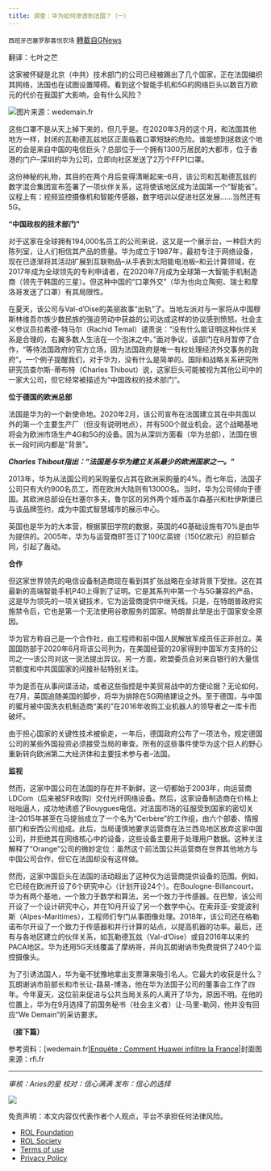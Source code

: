 ```yaml
---
title: 调查：华为如何渗透到法国？（一）
---
```

`西班牙巴塞罗那喜悦农场` [轉載自GNews](https://gnews.org/zh-hans/1644621/)

翻译：七叶之芒

这家被怀疑是北京（中共）技术部门的公司已经被踢出了几个国家，正在法国编织其网络，法国也在试图设置障碍。看到这个智能手机和5G的网络巨头以数百万欧元的代价在我国扩大影响，会有什么风险？

![](https://assets.gnews.org/wp-content/uploads/2021/11/unknown-9.png)图片来源：wedemain.fr

这些口罩不是从天上掉下来的，但几乎是。在2020年3月的这个月，和法国其他地方一样，封闭的瓦勒德瓦兹地区正面临着口罩短缺的危险。谁能想到拯救这个地区的会是来自中国的电信巨头？总部位于一个拥有1300万居民的大都市，位于香港的门户–深圳的华为公司，立即向社区发送了2万个FFP1口罩。

这份神秘的礼物，其目的在两个月后变得清晰起来–6月，该公司和瓦勒德瓦兹的数字混合集团宣布签署了一项伙伴关系，这将使该地区成为法国第一个“智能省”。议程上有：视频监控摄像机和智能传感器，数字培训以促进社区发展……当然还有5G。

**“中国政权的技术部门”**

对于这家在全球拥有194,000名员工的公司来说，这又是一个展示台，一种巨大的陈列室，让人们相信其产品的质量。华为成立于1987年，最初专注于网络设备，现在已逐渐将其活动扩展到互联物品–从手表到太阳能电池板–和云计算领域，在2017年成为全球领先的专利申请者，在2020年7月成为全球第一大智能手机制造商（领先于韩国的三星）。但这种中国的“口罩外交”（华为也向立陶宛、瑞士和摩洛哥发送了口罩）有其局限性。

在夏天，该公司与Val-d’Oise的美丽故事“出轨”了。当地左派对与一家将从中国穆斯林维吾尔族少数民族的强迫劳动中获益的公司达成这样的协议感到愤怒。社会主义参议员拉希德-特马尔（Rachid Temal）谴责说：“没有什么能证明这种伙伴关系是合理的，右翼多数人生活在一个泡沫之中。”面对争议，该部门在8月暂停了合作，“等待法国政府的官方立场，因为法国政府是唯一有权处理经济外交事务的政府”。一个例子提醒我们，对于华为，没有什么是简单的。国际和战略关系研究所研究员查尔斯-蒂布特（Charles Thibout）说，这家巨头可能被视为其他公司中的一家大公司，但它经常被描述为“中国政权的技术部门”。

**位于德国的欧洲总部**

法国是华为的一个新使命地。2020年2月，该公司宣布在法国建立其在中共国以外的第一个主要生产厂（但没有说明地点），并有500个就业机会。这个战略基地将会为欧洲市场生产4G和5G的设备。因为从深圳方面看（华为总部），法国在很长一段时间内都是“背景”。

***Charles Thibout******指出：“法国是与华为建立关系最少的欧洲国家之一。”***

2013年，华为从法国公司的采购量仅占其在欧洲采购量的4%。而七年后，法国子公司只有大约900名员工，而在欧洲大陆则有13000名。当时，华为公司倾向于德国。其欧洲总部设在杜塞尔多夫，鲁尔区的另外两个城市盖尔森基兴和杜伊斯堡已与该品牌签约，成为中国式智慧城市的展示中心。

英国也是华为的大本营，根据蒙田学院的数据，英国的4G基础设施有70%是由华为提供的。2005年，华为与运营商BT签订了100亿英镑（150亿欧元）的巨额合同，引起了轰动。

**合作**

但这家世界领先的电信设备制造商现在看到其扩张战略在全球背景下受挫。这在其最新的高端智能手机P40上得到了证明。它是其系列中第一个与5G兼容的产品，这是华为领先的一项关键技术，它为运营商提供中继天线。只是，在特朗普政府实施禁令后，它也是第一个无法使用谷歌服务的国家。特朗普此举是出于国家安全原因。

华为官方称自己是一个合作社，由工程师和前中国人民解放军成员任正非创立。美国国防部于2020年6月将该公司列为，在美国经营的20家得到中国军方支持的公司之一–该公司对这一说法提出异议。另一方面，欧盟委员会对来自银行的大量信贷额度和中共国国家的间接补贴特别关注。

华为是否在从事间谍活动，或者这些指控是中美贸易战中的方便论据？无论如何，在7月，英国追随美国的脚步，将华为排除在5G网络建设之外。至于德国，与中国的蜜月被中国洗衣机制造商“美的”在2016年收购工业机器人的领导者之一库卡而破坏。

由于担心国家的关键性技术被偷走，一年后，德国政府公布了一项法令，规定德国公司的某些外国投资必须接受当局的审查。所有的这些事件使华为这个巨人的野心重新转向欧洲第二大经济体和主要技术参与者–法国。

**监视**

然而，这家中国公司在法国的存在并不新鲜。这一切都始于2003年，向运营商LDCom（后来被SFR收购）交付光纤网络设备。然后，这家设备制造商在价格上咄咄逼人，成功地诱惑了Bouygues电信。对法国市场的征服受到国家的密切关注–2015年甚至在马提翁成立了一个名为“Cerbère”的工作组，由六个部委、情报部门和安西公司组成。此后，当局谨慎地要求运营商在法兰西岛地区放弃这家中国公司，并拒绝其在网络核心中的设备，这些设备主要用于处理用户数据。这种关注解释了“Orange”公司的微妙定位：虽然这个前法国公共运营商在世界其他地方与中国公司合作，但它在法国却没有这样做。

然而，这家中国巨头在法国的活动超出了这种仅为运营商提供设备的范围。例如，它已经在欧洲开设了6个研究中心（计划开设24个）。在Boulogne-Billancourt，华为有两个基地，一个致力于数学和算法，另一个致力于传感器。在巴黎，该公司开设了一个设计研究中心，并在10月开设了另一个数学中心。在索菲亚-安提波利斯（Alpes-Maritimes），工程师们专门从事图像处理。2018年，该公司还在格勒诺布尔开设了一个致力于传感器和并行计算的站点，以提高机器的功率。最后，还有与各地区建立的伙伴关系，如瓦勒德瓦兹（Val-d’Oise）或自2016年以来的PACA地区。华为还用5G天线覆盖了摩纳哥，并向瓦朗谢讷市免费提供了240个监控摄像头。

为了引诱法国人，华为毫不犹豫地拿出支票簿来吸引名人。它最大的收获是什么？瓦朗谢讷市前部长和市长让-路易-博洛，他在华为法国子公司的董事会工作了四年。今年夏天，这位前来促进与公共当局关系的人离开了华为，原因不明。在他的位置上，华为在9月选择了前国务秘书（社会主义者）让-马里-勒冈，他并没有回应“We Demain”的采访要求。

**（接下篇）**

参考资料：[wedemain.fr][Enquête : Comment Huawei infiltre la France](https://www.wedemain.fr/dechiffrer/enquete-comment-huawei-infiltre-la-france/)|封面图来源：rfi.fr

* * *

*审核：Aries的星*
*校对：信心满满*
*发布：信心的选择*

![](https://assets.gnews.org/wp-content/uploads/2021/11/tempsnip111.png)

 

免责声明：本文内容仅代表作者个人观点，平台不承担任何法律风险。

- [ROL Foundation](https://rolfoundation.org/)
- [ROL Society](https://rolsociety.org/)
- [Terms of use](https://gnews.org/terms-of-use-3/)
- [Privacy Policy](https://gnews.org/privacy-policy/)
